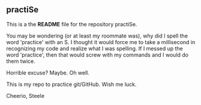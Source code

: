 ## practiSe

This is a the **README** file for the repository practiSe.

You may be wondering (or at least my roommate was), why did I spell the word 'practice' with an S. I thought it would force me to take a millisecond in recognizing my code and realize what I was spelling. If I messed up the word 'practice', then that would screw with my commands and I would do them twice. 

Horrible excuse? Maybe. Oh well. 

This is my repo to practice git/GitHub. Wish me luck.

Cheerio,
Steele
